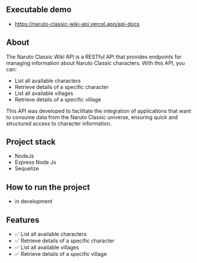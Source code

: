 ## Executable demo
- https://naruto-classic-wiki-api.vercel.app/api-docs

## About
The Naruto Classic Wiki API is a RESTful API that provides endpoints for managing information about Naruto Classic characters. With this API, you can:

- List all available characters
- Retrieve details of a specific character
- List all available villages
- Retrieve details of a specific village

This API was developed to facilitate the integration of applications that want to consume data from the Naruto Classic universe, ensuring quick and structured access to character information.

## Project stack
- NodeJs
- Express Node Js
- Sequelize

## How to run the project
- in development

## Features
- :white_check_mark: List all available characters
- :white_check_mark: Retrieve details of a specific character
- :white_check_mark: List all available villages
- :white_check_mark: Retrieve details of a specific village